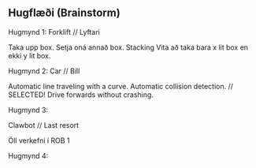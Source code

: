 ## Hugflæði (Brainstorm)

Hugmynd 1:
Forklift // Lyftari

Taka upp box.
Setja oná annað box. Stacking
Vita að taka bara x lit box en ekki y lit box.

Hugmynd 2:
Car // Bíll

Automatic line traveling with a curve.
Automatic collision detection.   // SELECTED!
Drive forwards without crashing.

Hugmynd 3:

Clawbot // Last resort

Öll verkefni í ROB 1

Hugmynd 4:







